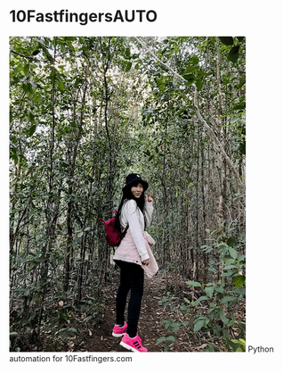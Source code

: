 # 10FastfingersAUTO
![me](https://github.com/Daisyliu6/Daisyliu6/blob/master/me.gif)
Python automation for 10Fastfingers.com
